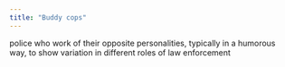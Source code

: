 ```yaml
---
title: "Buddy cops"
---
```

police who work of their opposite personalities, typically in a humorous way, to show variation in different roles of law enforcement

